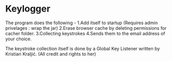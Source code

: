 # Keylogger
The program does the following - 
1.Add itself to startup (Requires admin privelages : wrap the jar) 
2.Erase browser cache by deleting permissions for cacher folder. 
3.Collecting keystrokes 
4.Sends them to the email address of your choice.

The keystroke collection itself is done by a Global Key Listener written by Kristian Kraljić. (All credit and rights to her) 

